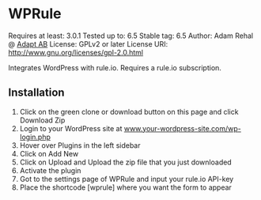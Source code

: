 # WPRule

Requires at least: 3.0.1
Tested up to: 6.5
Stable tag: 6.5
Author:  Adam Rehal @ [Adapt AB](https://www.adapt.se)
License: GPLv2 or later
License URI: http://www.gnu.org/licenses/gpl-2.0.html

Integrates WordPress with rule.io. Requires a rule.io subscription.

## Installation
1. Click on the green clone or download button on this page and click Download Zip
2. Login to your WordPress site at www.your-wordpress-site.com/wp-login.php
3. Hover over Plugins in the left sidebar
4. Click on Add New
5. Click on Upload and Upload the zip file that you just downloaded
6. Activate the plugin
7. Got to the settings page of WPRule and input your rule.io API-key
8. Place the shortcode [wprule] where you want the form to appear
